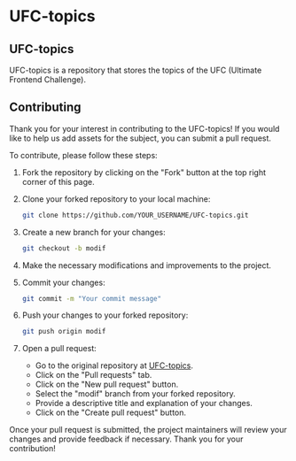 # UFC-topics

## UFC-topics

UFC-topics is a repository that stores the topics of the UFC (Ultimate Frontend Challenge).

## Contributing

Thank you for your interest in contributing to the UFC-topics! If you would like to help us add assets for the subject, you can submit a pull request.

To contribute, please follow these steps:

1. Fork the repository by clicking on the "Fork" button at the top right corner of this page.

2. Clone your forked repository to your local machine:

   ```bash
   git clone https://github.com/YOUR_USERNAME/UFC-topics.git
   ```

3. Create a new branch for your changes:

   ```bash
   git checkout -b modif
   ```

4. Make the necessary modifications and improvements to the project.

5. Commit your changes:

   ```bash
   git commit -m "Your commit message"
   ```

6. Push your changes to your forked repository:

   ```bash
   git push origin modif
   ```

7. Open a pull request:

   - Go to the original repository at [UFC-topics](https://github.com/LucaZH/UFC-topics).
   - Click on the "Pull requests" tab.
   - Click on the "New pull request" button.
   - Select the "modif" branch from your forked repository.
   - Provide a descriptive title and explanation of your changes.
   - Click on the "Create pull request" button.

Once your pull request is submitted, the project maintainers will review your changes and provide feedback if necessary. Thank you for your contribution!
